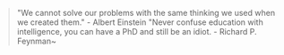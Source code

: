 > "We cannot solve our problems with the same thinking we used when we created them." - Albert Einstein
> "Never confuse education with intelligence, you can have a PhD and still be an idiot. - Richard P. Feynman~
